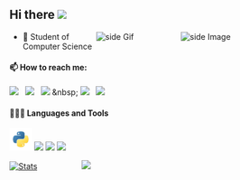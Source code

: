 ## Hi there <img src="https://github.com/user-attachments/assets/9857e5b8-467a-4555-8d90-ef0841c592b0" width="109px">


<!--
**renato123b/renato123b** is a ✨ _special_ ✨ repository because its `README.md` (this file) appears on your GitHub profile.

Here are some ideas to get you started:

- 🔭 I’m currently working on ...
- 🌱 I’m currently learning ...
- 👯 I’m looking to collaborate on ...
- 🤔 I’m looking for help with ...
- 💬 Ask me about ...
- 📫 How to reach me: ...
- 😄 Pronouns: ...
- ⚡ Fun fact: ...
-->

  <img src="https://github.com/sciencepal/sciencepal/blob/master/assets/life_balance.gif" alt="side Image" align="right" width="200" height="auto" />
<a href="https://ko-fi.com/sciencepal"> <img src="https://media3.giphy.com/media/ZEB6yFbLnhyQf7g3hn/giphy.gif" alt="side Gif" align="right" width="150" height="auto"/> </a>
 
  - 🔭 Student of Computer Science

  
#### 📫 How to reach me:
[<img src="https://upload.wikimedia.org/wikipedia/commons/8/83/Steam_icon_logo.svg" width="3.5%"/>](https://steamcommunity.com/profiles/76561198452596918/)  &nbsp; 
[<img src="https://github.com/sciencepal/sciencepal/blob/master/assets/discord-round.svg" width="3.5%"/>](https://discord.gg/MnUUbHe)  &nbsp; 
[<img src="https://img.icons8.com/color/48/000000/linkedin.png" width="3.5%"/>]([https://www.linkedin.com/in/renato-almeida-413508142](https://www.linkedin.com/in/renato-almeida-carvalho-84ba34268?lipi=urn%3Ali%3Apage%3Ad_flagship3_profile_view_base_contact_details%3BO4iSDJKJTLCvqMmGGaEveQ%3D%3D))  &nbsp; 
[<img src="https://img.icons8.com/fluent/48/000000/instagram-new.png" width="3.5%"/>](https://www.instagram.com/renato_123b?igsh=NGF0bXV1MW9oaGtq)  &nbsp;  [<img src="https://img.icons8.com/fluent/48/000000/gmail.png" width="3.5%"/>](https://mail.google.com/mail/?view=cm&to=renatocarvalho1403@gmail.com)



  
  #### 👨🏻‍💻 Languages and Tools <br />
  <code><img height="40" src="https://raw.githubusercontent.com/github/explore/80688e429a7d4ef2fca1e82350fe8e3517d3494d/topics/python/python.png"></code>
  <code><img height="40" src="https://static.vecteezy.com/system/resources/previews/027/127/463/original/javascript-logo-javascript-icon-transparent-free-png.png"></code>
  <code><img height="40" src="https://cdn.iconscout.com/icon/free/png-256/free-node-js-1174925.png?f=webp"></code>
  <code><img height="40" src="https://cdn.iconscout.com/icon/free/png-256/free-java-60-1174953.png?f=webp"></code>

[![Stats](https://github-readme-stats.vercel.app/api?username=sciencepal&show_icons=true&theme=radical)](https://github-readme-stats.vercel.app/api?username=sciencepal&show_icons=true&theme=radical)&nbsp; &nbsp; &nbsp; &nbsp; &nbsp; &nbsp; &nbsp; &nbsp; &nbsp; &nbsp; <img src="https://media4.giphy.com/media/v1.Y2lkPTc5MGI3NjExOTViMHJvMXN0NXNrbmlzYTl3bTJ6bGo3ZTN0eWNpOGV5ZHdnd2tkbCZlcD12MV9pbnRlcm5hbF9naWZfYnlfaWQmY3Q9Zw/bGgsc5mWoryfgKBx1u/giphy.webp" width="195">
  
  

  
